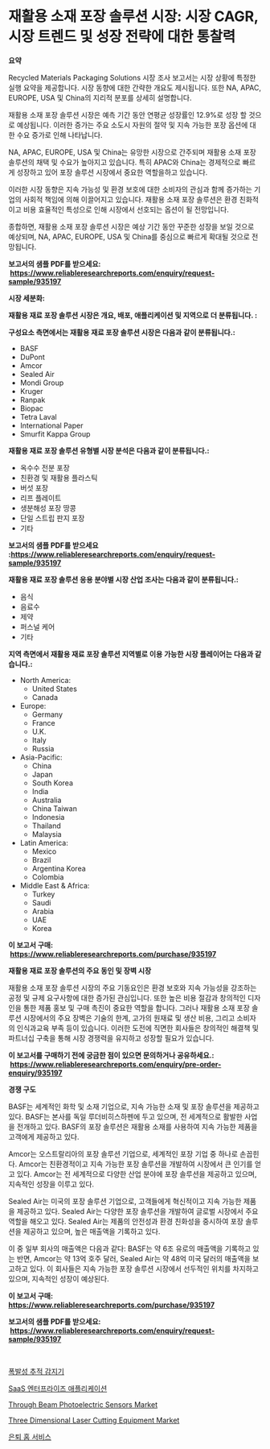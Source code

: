 <p><h1>재활용 소재 포장 솔루션 시장: 시장 CAGR, 시장 트렌드 및 성장 전략에 대한 통찰력</h1></p><p><strong>요약</strong></p>
<p><p>Recycled Materials Packaging Solutions 시장 조사 보고서는 시장 상황에 특정한 실행 요약을 제공합니다. 시장 동향에 대한 간략한 개요도 제시됩니다. 또한 NA, APAC, EUROPE, USA 및 China의 지리적 분포를 상세히 설명합니다.</p><p>재활용 소재 포장 솔루션 시장은 예측 기간 동안 연평균 성장률인 12.9%로 성장 할 것으로 예상됩니다. 이러한 증가는 주요 소도시 자원의 절약 및 지속 가능한 포장 옵션에 대한 수요 증가로 인해 나타납니다.</p><p>NA, APAC, EUROPE, USA 및 China는 유망한 시장으로 간주되며 재활용 소재 포장 솔루션의 채택 및 수요가 높아지고 있습니다. 특히 APAC와 China는 경제적으로 빠르게 성장하고 있어 포장 솔루션 시장에서 중요한 역할을하고 있습니다.</p><p>이러한 시장 동향은 지속 가능성 및 환경 보호에 대한 소비자의 관심과 함께 증가하는 기업의 사회적 책임에 의해 이끌어지고 있습니다. 재활용 소재 포장 솔루션은 환경 친화적이고 비용 효율적인 특성으로 인해 시장에서 선호되는 옵션이 될 전망입니다.</p><p>종합하면, 재활용 소재 포장 솔루션 시장은 예상 기간 동안 꾸준한 성장을 보일 것으로 예상되며, NA, APAC, EUROPE, USA 및 China를 중심으로 빠르게 확대될 것으로 전망됩니다.</p></p>
<p><strong>보고서의 샘플 PDF를 받으세요: &nbsp;<a href="https://www.reliableresearchreports.com/enquiry/request-sample/935197">https://www.reliableresearchreports.com/enquiry/request-sample/935197</a></strong></p>
<p><strong>시장 세분화:</strong></p>
<p><strong> 재활용 재료 포장 솔루션 시장은 개요, 배포, 애플리케이션 및 지역으로 더 분류됩니다. :</strong></p>
<p><strong>구성요소 측면에서는 재활용 재료 포장 솔루션 시장은 다음과 같이 분류됩니다.:</strong></p>
<p><ul><li>BASF</li><li>DuPont</li><li>Amcor</li><li>Sealed Air</li><li>Mondi Group</li><li>Kruger</li><li>Ranpak</li><li>Biopac</li><li>Tetra Laval</li><li>International Paper</li><li>Smurfit Kappa Group</li></ul></p>
<p><strong> 재활용 재료 포장 솔루션 유형별 시장 분석은 다음과 같이 분류됩니다.:</strong></p>
<p><ul><li>옥수수 전분 포장</li><li>친환경 및 재활용 플라스틱</li><li>버섯 포장</li><li>리프 플레이트</li><li>생분해성 포장 땅콩</li><li>단일 스트립 판지 포장</li><li>기타</li></ul></p>
<p><strong>보고서의 샘플 PDF를 받으세요 :<a href="https://www.reliableresearchreports.com/enquiry/request-sample/935197">https://www.reliableresearchreports.com/enquiry/request-sample/935197</a></strong></p>
<p><strong> 재활용 재료 포장 솔루션 응용 분야별 시장 산업 조사는 다음과 같이 분류됩니다.:</strong></p>
<p><ul><li>음식</li><li>음료수</li><li>제약</li><li>퍼스널 케어</li><li>기타</li></ul></p>
<p><strong>지역 측면에서 재활용 재료 포장 솔루션 지역별로 이용 가능한 시장 플레이어는 다음과 같습니다.:</strong></p>
<p><ul>
    <li>
        North America:
        <ul>
            <li>United States</li>
            <li>Canada</li>
        </ul>
    </li>
    <li>
        Europe:
        <ul>
            <li>Germany</li>
            <li>France</li>
            <li>U.K.</li>
            <li>Italy</li>
            <li>Russia</li>
        </ul>
    </li>
    <li>
        Asia-Pacific:
        <ul>
            <li>China</li>
            <li>Japan</li>
            <li>South Korea</li>
            <li>India</li>
            <li>Australia</li>
            <li>China Taiwan</li>
            <li>Indonesia</li>
            <li>Thailand</li>
            <li>Malaysia</li>
        </ul>
    </li>
    <li>
        Latin America:
        <ul>
            <li>Mexico</li>
            <li>Brazil</li>
            <li>Argentina Korea</li>
            <li>Colombia</li>
        </ul>
    </li>
    <li>
        Middle East & Africa:
        <ul>
            <li>Turkey</li>
            <li>Saudi</li>
            <li>Arabia</li>
            <li>UAE</li>
            <li>Korea</li>
        </ul>
    </li>
    </ul></p>
<p><strong>이 보고서 구매: &nbsp;<a href="https://www.reliableresearchreports.com/purchase/935197">https://www.reliableresearchreports.com/purchase/935197</a></strong></p>
<p><strong>재활용 재료 포장 솔루션의 주요 동인 및 장벽 시장</strong></p>
<p><p>재활용 소재 포장 솔루션 시장의 주요 기동요인은 환경 보호와 지속 가능성을 강조하는 공정 및 규제 요구사항에 대한 증가된 관심입니다. 또한 높은 비용 절감과 창의적인 디자인을 통한 제품 홍보 및 구매 촉진이 중요한 역할을 합니다. 그러나 재활용 소재 포장 솔루션 시장에서의 주요 장벽은 기술의 한계, 고가의 원재료 및 생산 비용, 그리고 소비자의 인식과교육 부족 등이 있습니다. 이러한 도전에 직면한 회사들은 창의적인 해결책 및 파트너십 구축을 통해 시장 경쟁력을 유지하고 성장할 필요가 있습니다.</p></p>
<p><strong>이 보고서를 구매하기 전에 궁금한 점이 있으면 문의하거나 공유하세요.: &nbsp;<a href="https://www.reliableresearchreports.com/enquiry/pre-order-enquiry/935197">https://www.reliableresearchreports.com/enquiry/pre-order-enquiry/935197</a></strong></p>
<p><strong>경쟁 구도</strong></p>
<p><p>BASF는 세계적인 화학 및 소재 기업으로, 지속 가능한 소재 및 포장 솔루션을 제공하고 있다. BASF는 본사를 독일 루더비히스하펜에 두고 있으며, 전 세계적으로 활발한 사업을 전개하고 있다. BASF의 포장 솔루션은 재활용 소재를 사용하여 지속 가능한 제품을 고객에게 제공하고 있다.</p><p>Amcor는 오스트랄리아의 포장 솔루션 기업으로, 세계적인 포장 기업 중 하나로 손꼽힌다. Amcor는 친환경적이고 지속 가능한 포장 솔루션을 개발하여 시장에서 큰 인기를 얻고 있다. Amcor는 전 세계적으로 다양한 산업 분야에 포장 솔루션을 제공하고 있으며, 지속적인 성장을 이루고 있다.</p><p>Sealed Air는 미국의 포장 솔루션 기업으로, 고객들에게 혁신적이고 지속 가능한 제품을 제공하고 있다. Sealed Air는 다양한 포장 솔루션을 개발하여 글로벌 시장에서 주요 역할을 해오고 있다. Sealed Air는 제품의 안전성과 환경 친화성을 중시하여 포장 솔루션을 제공하고 있으며, 높은 매출액을 기록하고 있다.</p><p>이 중 일부 회사의 매출액은 다음과 같다: BASF는 약 6조 유로의 매출액을 기록하고 있는 반면, Amcor는 약 13억 호주 달러, Sealed Air는 약 48억 미국 달러의 매출액을 보고하고 있다. 이 회사들은 지속 가능한 포장 솔루션 시장에서 선두적인 위치를 차지하고 있으며, 지속적인 성장이 예상된다.</p></p>
<p><strong>이 보고서 구매: &nbsp; <a href="https://www.reliableresearchreports.com/purchase/935197">https://www.reliableresearchreports.com/purchase/935197</a></strong></p>
<p><strong>보고서의 샘플 PDF를 받으세요: &nbsp;<a href="https://www.reliableresearchreports.com/enquiry/request-sample/935197">https://www.reliableresearchreports.com/enquiry/request-sample/935197</a></strong><strong></strong></p>
<p>&nbsp;</p>
<p><p><a href="https://medium.com/@roderictykbuckridge566867/%ED%8F%AD%EB%B0%9C-%ED%9D%94%EC%A0%81-%ED%83%90%EC%A7%80%EA%B8%B0-%EC%8B%9C%EC%9E%A5-%EB%B3%B4%EA%B3%A0%EC%84%9C%EB%8A%94-%EC%9D%B4-%EC%8B%9C%EC%9E%A5%EC%9D%98-%EC%B5%9C%EC%8B%A0-%ED%8A%B8%EB%A0%8C%EB%93%9C%EC%99%80-%EC%84%B1%EC%9E%A5-%EA%B8%B0%ED%9A%8C%EB%A5%BC-%EA%B3%B5%EA%B0%9C%ED%95%A9%EB%8B%88%EB%8B%A4-6779a7871016">폭발성 추적 감지기</a></p><p><a href="https://github.com/akzkkws047661437/Market-Research-Report-List-1/blob/main/4001099184706.md">SaaS 엔터프라이즈 애플리케이션</a></p><p><a href="https://view.publitas.com/reportprime-1/through-beam-photoelectric-sensors-market-size-market-share-and-global-market-analysis-report-2024-2031/">Through Beam Photoelectric Sensors Market</a></p><p><a href="https://issuu.com/reportprime-2/docs/three-dimensional-laser-cutting-equipment-market-s">Three Dimensional Laser Cutting Equipment Market</a></p><p><a href="https://github.com/vsckjg50460/Market-Research-Report-List-1/blob/main/7962380184707.md">은퇴 홈 서비스</a></p></p>